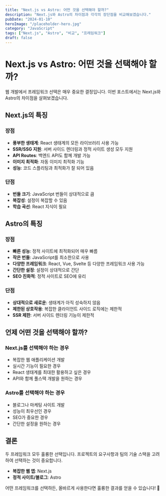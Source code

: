 ```yaml
---
title: "Next.js vs Astro: 어떤 것을 선택해야 할까?"
description: "Next.js와 Astro의 차이점과 각각의 장단점을 비교해보겠습니다."
pubDate: "2024-01-10"
heroImage: "/placeholder-hero.jpg"
category: "JavaScript"
tags: ["Next.js", "Astro", "비교", "프레임워크"]
draft: false
---
```


# Next.js vs Astro: 어떤 것을 선택해야 할까?

웹 개발에서 프레임워크 선택은 매우 중요한 결정입니다. 이번 포스트에서는 Next.js와 Astro의 차이점을 살펴보겠습니다.

## Next.js의 특징

### 장점
- **풍부한 생태계**: React 생태계의 모든 라이브러리 사용 가능
- **SSR/SSG 지원**: 서버 사이드 렌더링과 정적 사이트 생성 모두 지원
- **API Routes**: 백엔드 API도 함께 개발 가능
- **이미지 최적화**: 자동 이미지 최적화 기능
- **성능**: 코드 스플리팅과 최적화가 잘 되어 있음

### 단점
- **번들 크기**: JavaScript 번들이 상대적으로 큼
- **복잡성**: 설정이 복잡할 수 있음
- **학습 곡선**: React 지식이 필요

## Astro의 특징

### 장점
- **빠른 성능**: 정적 사이트에 최적화되어 매우 빠름
- **작은 번들**: JavaScript를 최소한으로 사용
- **다양한 프레임워크**: React, Vue, Svelte 등 다양한 프레임워크 사용 가능
- **간단한 설정**: 설정이 상대적으로 간단
- **SEO 친화적**: 정적 사이트로 SEO에 유리

### 단점
- **상대적으로 새로운**: 생태계가 아직 성숙하지 않음
- **제한된 상호작용**: 복잡한 클라이언트 사이드 로직에는 제한적
- **SSR 제한**: 서버 사이드 렌더링 기능이 제한적

## 언제 어떤 것을 선택해야 할까?

### Next.js를 선택해야 하는 경우
- 복잡한 웹 애플리케이션 개발
- 실시간 기능이 필요한 경우
- React 생태계를 최대한 활용하고 싶은 경우
- API와 함께 풀스택 개발을 원하는 경우

### Astro를 선택해야 하는 경우
- 블로그나 마케팅 사이트 개발
- 성능이 최우선인 경우
- SEO가 중요한 경우
- 간단한 설정을 원하는 경우

## 결론

두 프레임워크 모두 훌륭한 선택입니다. 프로젝트의 요구사항과 팀의 기술 스택을 고려하여 선택하는 것이 중요합니다.

- **복잡한 웹 앱**: Next.js
- **정적 사이트/블로그**: Astro

어떤 프레임워크를 선택하든, 올바르게 사용한다면 훌륭한 결과를 얻을 수 있습니다! 🚀
